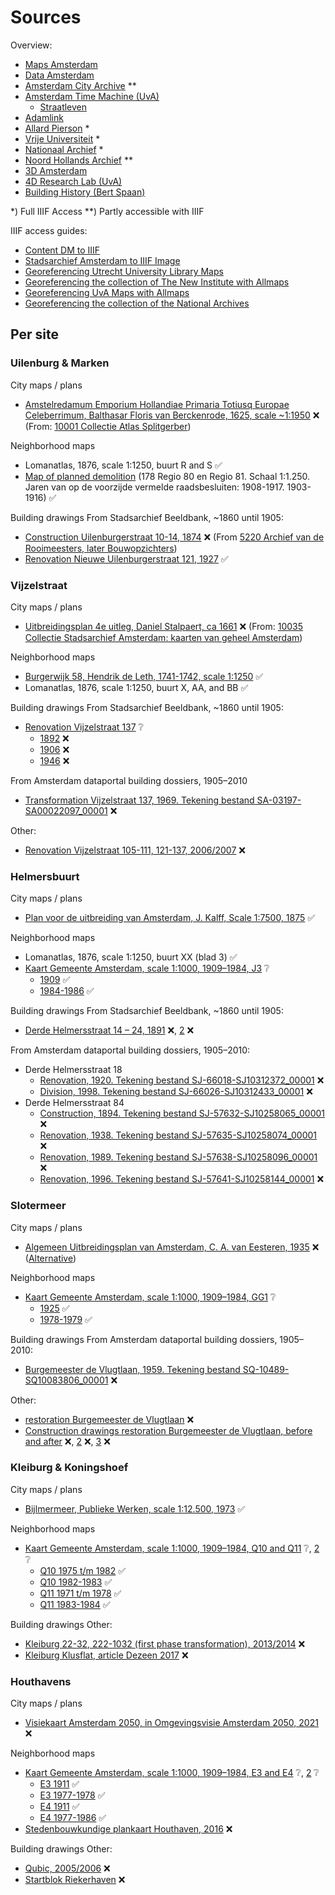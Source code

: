 # Sources

Overview:
- [Maps Amsterdam](https://maps.amsterdam.nl/)
- [Data Amsterdam](https://data.amsterdam.nl/)
- [Amsterdam City Archive](https://archief.amsterdam/) \*\*
- [Amsterdam Time Machine (UvA)](https://www.amsterdamtimemachine.nl/)
	- [Straatleven](https://streetlife.amsterdamtimemachine.nl)
- [Adamlink](https://adamlink.nl/)
- [Allard Pierson](https://uvaerfgoed.nl//beeldbank/) \*
- [Vrije Universiteit](https://vu.contentdm.oclc.org/digital/collection/krt) \*
- [Nationaal Archief](https://www.nationaalarchief.nl/onderzoeken/kaarten-en-tekeningen) \*
- [Noord Hollands Archief](https://noord-hollandsarchief.nl/) \*\*
- [3D Amsterdam](https://3d.amsterdam.nl)
- [4D Research Lab (UvA)](https://4dresearchlab.nl)
- [Building History (Bert Spaan)](https://code.waag.org/buildings/)

\*) Full IIIF Access
\*\*) Partly accessible with IIIF

IIIF access guides:
- [Content DM to IIIF](https://observablehq.com/@allmaps/contentdm-to-iiif)
- [Stadsarchief Amsterdam to IIIF Image](https://observablehq.com/@allmaps/stadsarchief-amsterdam-to-iiif-image)
- [Georeferencing Utrecht University Library Maps](https://observablehq.com/@allmaps/georeferencing-uu)
- [Georeferencing the collection of The New Institute with Allmaps](https://observablehq.com/d/b4c83846ccf2e305)
- [Georeferencing UvA Maps with Allmaps](https://observablehq.com/d/1fcb94939fd2af51)
- [Georeferencing the collection of the National Archives](https://observablehq.com/d/f20a73ea8f8a4c50)

## Per site

### Uilenburg & Marken

City maps / plans
- [Amstelredamum Emporium Hollandiae Primaria Totiusq Europae Celeberrimum, Balthasar Floris van Berckenrode, 1625, scale ~1:1950](https://archief.amsterdam/beeldbank/detail/efc4ec29-23b5-ce93-90f1-d5966b14b946) ❌ (From: [10001 Collectie Atlas Splitgerber](https://archief.amsterdam/inventarissen/details/10001))

Neighborhood maps
- Lomanatlas, 1876, scale 1:1250, buurt R and S ✅
- [Map of planned demolition](https://archief.amsterdam/inventarissen/scans/10040/1.178) (178 Regio 80 en Regio 81. Schaal 1:1.250. Jaren van op de voorzijde vermelde raadsbesluiten: 1908-1917. 1903-1916) ✅

Building drawings
From Stadsarchief Beeldbank, ~1860 until 1905:
- [Construction Uilenburgerstraat 10-14, 1874](https://archief.amsterdam/beeldbank/detail/5bf46a6e-151a-cfe3-520f-f7dc6a764fbd) ❌ (From [5220 Archief van de Rooimeesters, later Bouwopzichters](https://archief.amsterdam/inventarissen/details/5220))
- [Renovation Nieuwe Uilenburgerstraat 121, 1927](https://archief.amsterdam/beeldbank/detail/c5fafbd0-18de-c690-5573-eb87a3563213) ✅

### Vijzelstraat

City maps / plans
- [Uitbreidingsplan 4e uitleg, Daniel Stalpaert, ca 1661](https://archief.amsterdam/beeldbank/detail/44717887-d5d6-3e50-c82a-fb056ee20056) ❌ (From: [10035 Collectie Stadsarchief Amsterdam: kaarten van geheel Amsterdam](https://archief.amsterdam/inventarissen/details/10035))

Neighborhood maps
- [Burgerwijk 58, Hendrik de Leth, 1741-1742, scale 1:1250](https://archief.amsterdam/beeldbank/detail/66527dcd-1a8d-3031-229a-9a588b92eb49) ✅
- Lomanatlas, 1876, scale 1:1250, buurt X, AA, and BB ✅

Building drawings
From Stadsarchief Beeldbank, ~1860 until 1905:
- [Renovation Vijzelstraat 137](https://archief.amsterdam/beeldbank/?mode=gallery&view=list&q=vijzelstraat%20137&rows=1&page=1&fq%5B%5D=search_s_sk_documenttype:%22bouwtekening%22&fq%5B%5D=search_s_geografische_aanduiding_sk_geografische_naam:%22Vijzelstraat%22&sort=order_i_sk_date%20asc&record=1a3174e6-a8d2-5ff6-bd51-908b719bd39d) ❔
  - [1892](https://archief.amsterdam/beeldbank/detail/de2476cd-e184-bec4-0d6e-ba645e3a0408) ❌
  - [1906](https://archief.amsterdam/beeldbank/detail/ef0b2534-daad-5058-6f6e-21028a9c3072) ❌
  - [1946](https://archief.amsterdam/beeldbank/detail/9438ce6e-e5dd-cfd8-0c7a-ef0846b84c3e) ❌

From Amsterdam dataportal building dossiers, 1905–2010 
- [Transformation Vijzelstraat 137, 1969. Tekening bestand SA-03197-SA00022097_00001](https://data.amsterdam.nl/data/bouwdossiers/bouwdossier/SA3197/?center=52.3623616%2C4.8911146&filters=%7B%22openbare_ruimte%22%3A%22Vijzelstraat%22%2C%22woonplaats%22%3A%22Amsterdam%22%7D&modus=volledig&pagina=2&zoom=14) ❌

Other:
- [Renovation Vijzelstraat 105-111, 121-137, 2006/2007](https://www.gebouwdin.amsterdam.nl/main.asp?action=display_html_pagina&name=detailpagina&booMarge=-1&item_id=158&selected_balkitem_id=531&UserQuery=vijzelstraat) ❌

### Helmersbuurt

City maps / plans
- [Plan voor de uitbreiding van Amsterdam, J. Kalff, Scale 1:7500, 1875](https://archief.amsterdam/beeldbank/detail/3fd25c56-547a-0a10-e515-3dd32108eda5) ✅

Neighborhood maps
- Lomanatlas, 1876, scale 1:1250, buurt XX (blad 3) ✅
- [Kaart Gemeente Amsterdam, scale 1:1000, 1909–1984, J3](https://archief.amsterdam/beeldbank/?mode=gallery&view=list&page=1&fq%5B%5D=search_s_sk_documenttype:%22kaart%22&fq%5B%5D=search_s_dc_provenance:%22Collectie%20Stadsarchief%20Amsterdam%5C:%20Kaart%20van%20Amsterdam,%20Schaal%201%5C:1.000,%20vervaardigd%20door%20Dienst%20Publieke%20Werken%20en%20haar%20rechtsopvolgers%22&reverse=0&q=j3&sort=order_i_sk_date%20asc&oldView=gallery) ❔
  - [1909](https://archief.amsterdam/beeldbank/detail/3c85c96a-2512-006e-4e2c-8877eb3848ac) ✅
  - [1984-1986](https://archief.amsterdam/beeldbank/detail/e8ca16a5-e99f-361e-60eb-17028f8371de) ✅

Building drawings
From Stadsarchief Beeldbank, ~1860 until 1905:
- [Derde Helmersstraat 14 – 24, 1891](https://archief.amsterdam/beeldbank/detail/4f26df9f-597e-8a04-9095-25d7b5da3cd3) ❌, [2](https://archief.amsterdam/beeldbank/detail/d2558663-154e-ffc0-6a7e-5dbda5f4e609) ❌

From Amsterdam dataportal building dossiers, 1905–2010:
- Derde Helmersstraat 18
  - [Renovation, 1920. Tekening bestand SJ-66018-SJ10312372_00001](https://data.amsterdam.nl/data/bouwdossiers/bouwdossier/SJ66018/?center=52.3654186%2C4.8764576&locatie=52.3654325%2C4.8773958&term=Derde+Helmersstraat+84-H&zoom=14) ❌
  - [Division, 1998. Tekening bestand SJ-66026-SJ10312433_00001](https://data.amsterdam.nl/data/bouwdossiers/bouwdossier/SJ66026/?center=52.3654186%2C4.8764576&locatie=52.3654325%2C4.8773958&term=Derde+Helmersstraat+84-H&zoom=14 ) ❌
- Derde Helmersstraat 84
  - [Construction, 1894. Tekening bestand SJ-57632-SJ10258065_00001](https://data.amsterdam.nl/data/bouwdossiers/bouwdossier/SJ57632/?center=52.3646513%2C4.873861&term=Derde+Helmersstraat+84&zoom=14) ❌
  - [Renovation, 1938. Tekening bestand  SJ-57635-SJ10258074_00001](https://data.amsterdam.nl/data/bouwdossiers/bouwdossier/SJ57635/?center=52.3646506%2C4.8738611&term=Derde+Helmersstraat+84&zoom=14) ❌
  - [Renovation, 1989. Tekening bestand SJ-57638-SJ10258096_00001](https://data.amsterdam.nl/data/bouwdossiers/bouwdossier/SJ57638/?center=52.3646506%2C4.8738611&term=Derde+Helmersstraat+84&zoom=14) ❌
  - [Renovation, 1996. Tekening bestand SJ-57641-SJ10258144_00001](https://data.amsterdam.nl/data/bouwdossiers/bouwdossier/SJ57641/?center=52.3646506%2C4.8738611&term=Derde+Helmersstraat+84&zoom=14) ❌

### Slotermeer

City maps / plans
- [Algemeen Uitbreidingsplan van Amsterdam, C. A. van Eesteren, 1935](https://archief.amsterdam/beeldbank/detail/50fff1ab-5fec-3121-2aa6-8609c60920fa) ❌ ([Alternative](https://archief.amsterdam/inventarissen/scans/10035/6.5.2/start/0/limit/10/highlight/1))

Neighborhood maps
- [Kaart Gemeente Amsterdam, scale 1:1000, 1909–1984, GG1](https://archief.amsterdam/beeldbank/?mode=gallery&view=list&page=1&fq%5B%5D=search_s_sk_documenttype:%22kaart%22&fq%5B%5D=search_s_dc_provenance:%22Collectie%20Stadsarchief%20Amsterdam%5C:%20Kaart%20van%20Amsterdam,%20Schaal%201%5C:1.000,%20vervaardigd%20door%20Dienst%20Publieke%20Werken%20en%20haar%20rechtsopvolgers%22&reverse=0&q=GG1&sort=order_i_sk_date%20asc&oldView=gallery) ❔
  - [1925](https://archief.amsterdam/beeldbank/detail/d8af7734-acb1-0146-9eaa-455e6efe95d6) ✅
  - [1978-1979](https://archief.amsterdam/beeldbank/detail/d19adfbe-5754-3968-92d2-e0387d21ab5f) ✅

Building drawings
From Amsterdam dataportal building dossiers, 1905–2010: 
- [Burgemeester de Vlugtlaan, 1959. Tekening bestand SQ-10489-SQ10083806_00001](https://data.amsterdam.nl/data/bouwdossiers/bouwdossier/SQ10489/?center=52.3802428%2C4.829523&term=jacob+frankhof&zoom=14) ❌

Other:
- [restoration Burgemeester de Vlugtlaan](https://www.gebouwdin.amsterdam.nl/main.asp?action=display_html_pagina&name=detailpagina&booMarge=-1&item_id=1659) ❌
- [Construction drawings restoration Burgemeester de Vlugtlaan, before and after](https://www.nrpguldenfeniks.nl/archief/jaargangen/2018/renovatie/aireywoningen-burgemeester-de-vlugtlaan-amsterdam-1/)  ❌, [2](https://www.nrpguldenfeniks.nl/upload/gulden-feniks/9/832/old_2f81737ec49bc204aacb5fdf385dcb10.pdf) ❌, [3](https://www.nrpguldenfeniks.nl/upload/gulden-feniks/9/832/new_2f81737ec49bc204aacb5fdf385dcb10.pdf) ❌

### Kleiburg & Koningshoef

City maps / plans
- [Bijlmermeer, Publieke Werken, scale 1:12.500, 1973](https://archief.amsterdam/beeldbank/detail/9a98da8f-d9b9-c250-f05f-ddde0035c5a9) ✅

Neighborhood maps
- [Kaart Gemeente Amsterdam, scale 1:1000, 1909–1984, Q10 and Q11](https://archief.amsterdam/beeldbank/?mode=gallery&view=list&page=1&fq%5B%5D=search_s_sk_documenttype:%22kaart%22&fq%5B%5D=search_s_dc_provenance:%22Collectie%20Stadsarchief%20Amsterdam%5C:%20Kaart%20van%20Amsterdam,%20Schaal%201%5C:1.000,%20vervaardigd%20door%20Dienst%20Publieke%20Werken%20en%20haar%20rechtsopvolgers%22&reverse=0&q=Q10&sort=order_i_sk_date%20asc&oldView=gallery) ❔, [2](https://archief.amsterdam/beeldbank/?mode=gallery&view=list&page=1&fq%5B%5D=search_s_sk_documenttype:%22kaart%22&fq%5B%5D=search_s_dc_provenance:%22Collectie%20Stadsarchief%20Amsterdam%5C:%20Kaart%20van%20Amsterdam,%20Schaal%201%5C:1.000,%20vervaardigd%20door%20Dienst%20Publieke%20Werken%20en%20haar%20rechtsopvolgers%22&reverse=0&q=Q11&sort=order_i_sk_date%20asc&oldView=gallery) ❔
  - [Q10 1975 t/m 1982](https://archief.amsterdam/beeldbank/detail/1ef4693b-c5f7-14a0-c213-ec6664aae0dc) ✅
  - [Q10 1982-1983](https://archief.amsterdam/beeldbank/detail/cf21f8a5-5144-e80e-c127-bf9f97886311) ✅
  - [Q11 1971 t/m 1978](https://archief.amsterdam/beeldbank/detail/4c0420c9-b88f-99e0-9c13-883311d882e6) ✅
  - [Q11 1983-1984](https://archief.amsterdam/beeldbank/detail/928be2dd-45eb-aeaa-6f27-f09eb4d48498) ✅

Building drawings
Other:
- [Kleiburg 22-32, 222-1032 (first phase transformation), 2013/2014](https://www.gebouwdin.amsterdam.nl/main.asp?action=display_html_pagina&name=detailpagina&booMarge=-1&item_id=1055&selected_balkitem_id=531&UserQuery=kleiburg) ❌
- [Kleiburg Klusflat, article Dezeen 2017](https://www.dezeen.com/2017/03/11/colossal-amsterdam-housing-estate-up-to-date-customisable-apartments-architecture/#/) ❌

### Houthavens

City maps / plans
- [Visiekaart Amsterdam 2050, in Omgevingsvisie Amsterdam 2050, 2021](https://assets.amsterdam.nl/publish/pages/1007002/0-136821_omgevingsvisie-2050-20211116_def.pdf) ❌

Neighborhood maps
- [Kaart Gemeente Amsterdam, scale 1:1000, 1909–1984, E3 and E4](https://archief.amsterdam/beeldbank/?mode=gallery&view=list&page=1&fq%5B%5D=search_s_sk_documenttype:%22kaart%22&fq%5B%5D=search_s_dc_provenance:%22Collectie%20Stadsarchief%20Amsterdam%5C:%20Kaart%20van%20Amsterdam,%20Schaal%201%5C:1.000,%20vervaardigd%20door%20Dienst%20Publieke%20Werken%20en%20haar%20rechtsopvolgers%22&reverse=0&q=E3&sort=order_i_sk_date%20asc&oldView=gallery) ❔, [2](https://archief.amsterdam/beeldbank/?mode=gallery&view=list&page=1&fq%5B%5D=search_s_sk_documenttype:%22kaart%22&fq%5B%5D=search_s_dc_provenance:%22Collectie%20Stadsarchief%20Amsterdam%5C:%20Kaart%20van%20Amsterdam,%20Schaal%201%5C:1.000,%20vervaardigd%20door%20Dienst%20Publieke%20Werken%20en%20haar%20rechtsopvolgers%22&reverse=0&q=E4&sort=order_i_sk_date%20asc&oldView=gallery) ❔
  - [E3 1911](https://archief.amsterdam/beeldbank/detail/81353eaa-0e01-b8b3-c96a-17cf2fa760c3) ✅
  - [E3 1977-1978](https://archief.amsterdam/beeldbank/detail/2cc3cdb3-e47d-04d0-6c65-63f663c24816) ✅
  - [E4 1911](https://archief.amsterdam/beeldbank/detail/a6a7c39f-3bf8-7174-c804-89fa123d8a1e) ✅
  - [E4 1977-1986](https://archief.amsterdam/beeldbank/detail/8bee8828-9bfe-3dd9-a817-d3385e410cde) ✅
- [Stedenbouwkundige plankaart Houthaven, 2016](https://www.amsterdam.nl/projecten/houthaven/downloads/?PagClsIdt=16269910#PagCls_16269910) ❌

Building drawings
Other:
- [Qubic, 2005/2006](https://www.gebouwdin.amsterdam.nl/main.asp?action=display_html_pagina&name=detailpagina&booMarge=-1&item_id=58) ❌
- [Startblok Riekerhaven](https://startblokriekerhaven.nl/wonen-in-het-startblok/woonruimtes/) ❌
